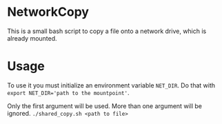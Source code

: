 # NetworkCopy
This is a small bash script to copy a file onto a network drive, which is already mounted.

# Usage
To use it you must initialize an environment variable `NET_DIR`. Do that with `export NET_DIR='path to the mountpoint'`.

Only the first argument will be used. More than one argument will be ignored.
`./shared_copy.sh <path to file>`

